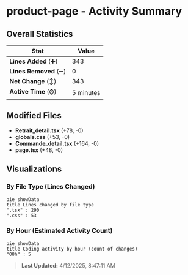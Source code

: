 # product-page - Activity Summary 

## Overall Statistics

| Stat                   | Value                                                             |
| ---------------------- | ----------------------------------------------------------------- |
| **Lines Added** (➕)   | 343                                          |
| **Lines Removed** (➖) | 0                                        |
| **Net Change** (↕)    | 343                |
| **Active Time** (⌚)   | 5 minutes |


## Modified Files
- **Retrait_detail.tsx** (+78, -0)
- **globals.css** (+53, -0)
- **Commande_detail.tsx** (+164, -0)
- **page.tsx** (+48, -0)

## Visualizations

### By File Type (Lines Changed)

```mermaid
pie showData
title Lines changed by file type
".tsx" : 290
".css" : 53
```

### By Hour (Estimated Activity Count)

```mermaid
pie showData
title Coding activity by hour (count of changes)
"08h" : 5
```


> **Last Updated:** 4/12/2025, 8:47:11 AM